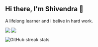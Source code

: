 ## Hi there, I'm Shivendra 👋
A lifelong learner and i belive in hard work.

<img src='https://github-readme-stats.vercel.app/api?username=skjha1&show_icons=true&theme=tokyonight&count_private=true&line_height=40'  align="left" />
<img src='https://github-readme-stats.vercel.app/api/top-langs/?username=farazul&theme=tokyonight&hide_langs_below=4' />


![GitHub streak stats](https://github-readme-streak-stats.herokuapp.com/?user=skjha1)




